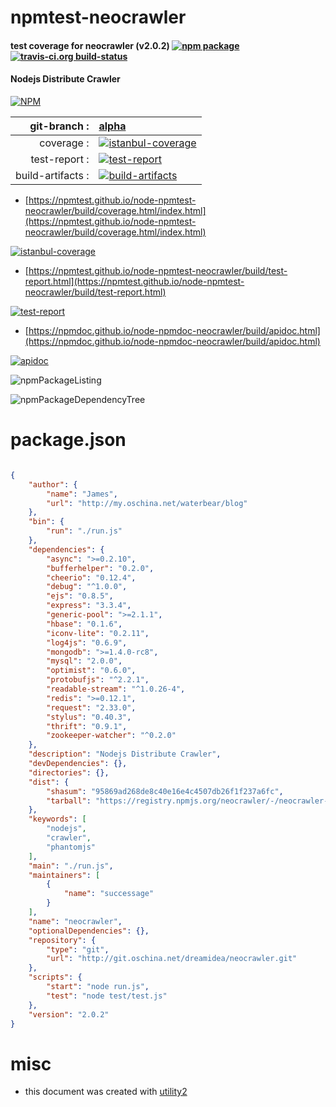 # npmtest-neocrawler

#### test coverage for  neocrawler (v2.0.2)  [![npm package](https://img.shields.io/npm/v/npmtest-neocrawler.svg?style=flat-square)](https://www.npmjs.org/package/npmtest-neocrawler) [![travis-ci.org build-status](https://api.travis-ci.org/npmtest/node-npmtest-neocrawler.svg)](https://travis-ci.org/npmtest/node-npmtest-neocrawler)

#### Nodejs Distribute Crawler

[![NPM](https://nodei.co/npm/neocrawler.png?downloads=true&downloadRank=true&stars=true)](https://www.npmjs.com/package/neocrawler)

| git-branch : | [alpha](https://github.com/npmtest/node-npmtest-neocrawler/tree/alpha)|
|--:|:--|
| coverage : | [![istanbul-coverage](https://npmtest.github.io/node-npmtest-neocrawler/build/coverage.badge.svg)](https://npmtest.github.io/node-npmtest-neocrawler/build/coverage.html/index.html)|
| test-report : | [![test-report](https://npmtest.github.io/node-npmtest-neocrawler/build/test-report.badge.svg)](https://npmtest.github.io/node-npmtest-neocrawler/build/test-report.html)|
| build-artifacts : | [![build-artifacts](https://npmtest.github.io/node-npmtest-neocrawler/glyphicons_144_folder_open.png)](https://github.com/npmtest/node-npmtest-neocrawler/tree/gh-pages/build)|

- [https://npmtest.github.io/node-npmtest-neocrawler/build/coverage.html/index.html](https://npmtest.github.io/node-npmtest-neocrawler/build/coverage.html/index.html)

[![istanbul-coverage](https://npmtest.github.io/node-npmtest-neocrawler/build/screenCapture.buildCi.browser.%252Ftmp%252Fbuild%252Fcoverage.lib.html.png)](https://npmtest.github.io/node-npmtest-neocrawler/build/coverage.html/index.html)

- [https://npmtest.github.io/node-npmtest-neocrawler/build/test-report.html](https://npmtest.github.io/node-npmtest-neocrawler/build/test-report.html)

[![test-report](https://npmtest.github.io/node-npmtest-neocrawler/build/screenCapture.buildCi.browser.%252Ftmp%252Fbuild%252Ftest-report.html.png)](https://npmtest.github.io/node-npmtest-neocrawler/build/test-report.html)

- [https://npmdoc.github.io/node-npmdoc-neocrawler/build/apidoc.html](https://npmdoc.github.io/node-npmdoc-neocrawler/build/apidoc.html)

[![apidoc](https://npmdoc.github.io/node-npmdoc-neocrawler/build/screenCapture.buildCi.browser.%252Ftmp%252Fbuild%252Fapidoc.html.png)](https://npmdoc.github.io/node-npmdoc-neocrawler/build/apidoc.html)

![npmPackageListing](https://npmtest.github.io/node-npmtest-neocrawler/build/screenCapture.npmPackageListing.svg)

![npmPackageDependencyTree](https://npmtest.github.io/node-npmtest-neocrawler/build/screenCapture.npmPackageDependencyTree.svg)



# package.json

```json

{
    "author": {
        "name": "James",
        "url": "http://my.oschina.net/waterbear/blog"
    },
    "bin": {
        "run": "./run.js"
    },
    "dependencies": {
        "async": ">=0.2.10",
        "bufferhelper": "0.2.0",
        "cheerio": "0.12.4",
        "debug": "^1.0.0",
        "ejs": "0.8.5",
        "express": "3.3.4",
        "generic-pool": ">=2.1.1",
        "hbase": "0.1.6",
        "iconv-lite": "0.2.11",
        "log4js": "0.6.9",
        "mongodb": ">=1.4.0-rc8",
        "mysql": "2.0.0",
        "optimist": "0.6.0",
        "protobufjs": "^2.2.1",
        "readable-stream": "^1.0.26-4",
        "redis": ">=0.12.1",
        "request": "2.33.0",
        "stylus": "0.40.3",
        "thrift": "0.9.1",
        "zookeeper-watcher": "^0.2.0"
    },
    "description": "Nodejs Distribute Crawler",
    "devDependencies": {},
    "directories": {},
    "dist": {
        "shasum": "95869ad268de8c40e16e4c4507db26f1f237a6fc",
        "tarball": "https://registry.npmjs.org/neocrawler/-/neocrawler-2.0.2.tgz"
    },
    "keywords": [
        "nodejs",
        "crawler",
        "phantomjs"
    ],
    "main": "./run.js",
    "maintainers": [
        {
            "name": "successage"
        }
    ],
    "name": "neocrawler",
    "optionalDependencies": {},
    "repository": {
        "type": "git",
        "url": "http://git.oschina.net/dreamidea/neocrawler.git"
    },
    "scripts": {
        "start": "node run.js",
        "test": "node test/test.js"
    },
    "version": "2.0.2"
}
```



# misc
- this document was created with [utility2](https://github.com/kaizhu256/node-utility2)

